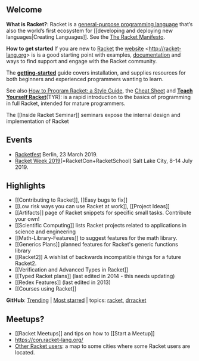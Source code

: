 ## Welcome  

**What is Racket?**: Racket is a [general-purpose programming language](https://docs.racket-lang.org/quick/index.html) that’s also the world’s first ecosystem for [[developing and deploying new languages|Creating Languages]]. See the [The Racket Manifesto](http://felleisen.org/matthias/manifesto/).

**How to get started** If you are new to [Racket](http://racket-lang.org) the [website](http://racket-lang.org) <<http://racket-lang.org>> is is a good starting point with examples, [documentation](https://docs.racket-lang.org/) and ways to find support and engage with the Racket community.  

The **[getting-started](https://docs.racket-lang.org/getting-started/index.html)** guide covers installation, and supplies resources for both beginners and experienced programmers wanting to learn.

See also [How to Program Racket: a Style Guide](http://docs.racket-lang.org/style/index.html), the [Cheat Sheet](http://docs.racket-lang.org/racket-cheat/index.html) and **[Teach Yourself Racket](https://cs.uwaterloo.ca/~plragde/flaneries/TYR/)**(TYR): is a rapid introduction to the basics of programming in full Racket, intended for mature programmers.  

The [[Inside Racket Seminar]] seminars expose the internal design and implementation of Racket

## Events
* [Racketfest](https://racketfest.com/) Berlin, 23 March 2019.
* [Racket Week 2019](https://con.racket-lang.org/2019/)(=RacketCon+RacketSchool) Salt Lake City, 8–14 July 2019.

## Highlights
* [[Contributing to Racket]], [[Easy bugs to fix]]  
* [[Low risk ways you can use Racket at work]], [[Project Ideas]]  
* [[Artifacts]] page of Racket snippets for specific small tasks.  Contribute your own!
* [[Scientific Computing]] lists Racket projects related to applications in science and engineering
* [[Math-Library-Features]] to suggest features for the math library.
* [[Generics Plans]] planned features for Racket's generic functions library
* [[Racket2]] A wishlist of backwards incompatible things for a future Racket2.
* [[Verification and Advanced Types in Racket]]
* [[Typed Racket plans]] (last edited in 2014 - this needs updating)
* [[Redex Features]] (last edited in 2013)
* [[Courses using Racket]]  

**GitHub**: [Trending](https://github.com/trending/racket?since=monthly) | [Most starred](https://github.com/search?l=racket&q=stars%3A%3E1&s=stars&type=Repositories) | topics: [racket](https://github.com/topics/racket), [drracket](https://github.com/topics/drracket)

## Meetups?
* [[Racket Meetups]] and tips on how to [[Start a Meetup]] 
* <https://con.racket-lang.org/>
* [Other Racket users](https://drive.google.com/open?id=1i3zN11e_6te5ytduAiv1cidrIi4&usp=sharing):
a map to some cities where some Racket users are located.
 